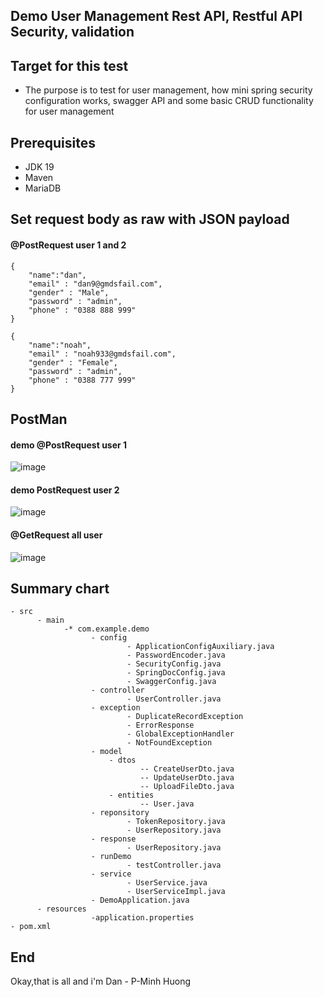 ## Demo User Management Rest API, Restful API Security, validation

## Target for this test
- The purpose is to test for user management, how mini spring security configuration works, swagger API and some basic CRUD functionality for user management

## Prerequisites

- JDK 19
- Maven
- MariaDB

## Set request body as raw with JSON payload
#### @PostRequest user 1 and 2
```
{   
    "name":"dan",
    "email" : "dan9@gmdsfail.com",
    "gender" : "Male",
    "password" : "admin",
    "phone" : "0388 888 999"
}
```
```
{   
    "name":"noah",
    "email" : "noah933@gmdsfail.com",
    "gender" : "Female",
    "password" : "admin",
    "phone" : "0388 777 999"
}
```
## PostMan
#### demo @PostRequest user 1
![image](https://user-images.githubusercontent.com/127305381/229308778-68344849-e8b1-4ffc-a105-fd41f6626fb5.png)
#### demo PostRequest user 2
![image](https://user-images.githubusercontent.com/127305381/229308811-297873b1-f450-4ea1-8712-7edb43871ca0.png)
#### @GetRequest all user
![image](https://user-images.githubusercontent.com/127305381/229308823-c02c1736-e886-41cd-a159-e2243fbb6207.png)

## Summary chart
```
- src
      - main
            -* com.example.demo
                  - config 
                          - ApplicationConfigAuxiliary.java
                          - PasswordEncoder.java
                          - SecurityConfig.java
                          - SpringDocConfig.java
                          - SwaggerConfig.java
                  - controller
                          - UserController.java
                  - exception
                          - DuplicateRecordException
                          - ErrorResponse
                          - GlobalExceptionHandler
                          - NotFoundException
                  - model
                      - dtos
                             -- CreateUserDto.java
                             -- UpdateUserDto.java
                             -- UploadFileDto.java
                      - entities
                             -- User.java
                  - reponsitory
                          - TokenRepository.java
                          - UserRepository.java
                  - response
                          - UserRepository.java
                  - runDemo
                          - testController.java
                  - service
                          - UserService.java
                          - UserServiceImpl.java
                  - DemoApplication.java
      - resources
                  -application.properties
- pom.xml
```
## End
Okay,that is all and i'm Dan - P-Minh Huong
